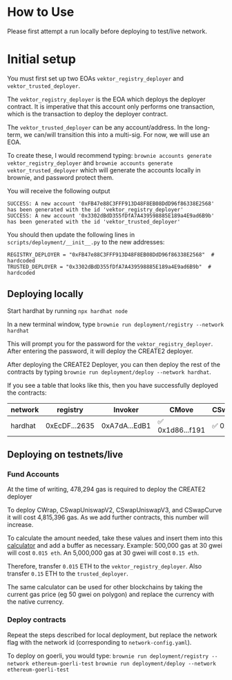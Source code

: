 # How to Use

Please first attempt a run locally before deploying to test/live network.

# Initial setup

You must first set up two EOAs `vektor_registry_deployer` and `vektor_trusted_deployer`.

The `vektor_registry_deployer` is the EOA which deploys the deployer contract. It is imperative that this account only performs one transaction, which is the transaction to deploy the deployer contract.

The `vektor_trusted_deployer` can be any account/address. In the long-term, we can/will transition this into a multi-sig. For now, we will use an EOA.

To create these, I would recommend typing:
`brownie accounts generate vektor_registry_deployer` and `brownie accounts generate vektor_trusted_deployer` which will generate the accounts locally in brownie, and password protect them.

You will receive the following output

```
SUCCESS: A new account '0xFB47e88C3FFF913D48F8EB08DdD96f86338E2568' has been generated with the id 'vektor_registry_deployer'
SUCCESS: A new account '0x3302dBdD355fDfA7A439598885E189a4E9ad6B9b' has been generated with the id 'vektor_trusted_deployer'
```

You should then update the following lines in `scripts/deployment/__init__.py` to the new addresses:

```
REGISTRY_DEPLOYER = "0xFB47e88C3FFF913D48F8EB08DdD96f86338E2568"  # hardcoded
TRUSTED_DEPLOYER = "0x3302dBdD355fDfA7A439598885E189a4E9ad6B9b"  # hardcoded
```

## Deploying locally

Start hardhat by running `npx hardhat node`

In a new terminal window, type `brownie run deployment/registry --network hardhat`

This will prompt you for the password for the `vektor_registry_deployer`. After entering the password, it will deploy the CREATE2 deployer.

After deploying the CREATE2 Deployer, you can then deploy the rest of the contracts by typing `brownie run deployment/deploy --network hardhat`.

If you see a table that looks like this, then you have successfully deployed the contracts:

| network   | registry      | Invoker       | CMove            | CSwapUniswapV2   | CSwapUniswapV3   | CSwapCurve       |
|-----------|---------------|---------------|------------------|------------------|------------------|------------------|
| hardhat   | 0xEcDF...2635 | 0xA7dA...EdB1 | ✅ 0x1d86...f191 | ✅ 0xC2cA...399e | ✅ 0x68DF...91Fb | ✅ 0x7DC7...87f4 | ✅ 0xf004...6b24 |

## Deploying on testnets/live

### Fund Accounts

At the time of writing, 478,294 gas is required to deploy the CREATE2 deployer

To deploy CWrap, CSwapUniswapV2, CSwapUniswapV3, and CSwapCurve it will cost 4,815,396 gas. As we add further contracts, this number will increase.

To calculate the amount needed, take these values and insert them into this [calculator](https://legacy.ethgasstation.info/calculatorTxV.php) and add a buffer as necessary.
Example: 500,000 gas at 30 gwei will cost `0.015 eth`.
An 5,000,000 gas at 30 gwei will cost `0.15 eth`.

Therefore, transfer `0.015` ETH to the `vektor_registry_deployer`.
Also transfer `0.15` ETH to the `trusted_deployer`.

The same calculator can be used for other blockchains by taking the current gas price (eg 50 gwei on polygon) and replace the currency with the native currency.

### Deploy contracts

Repeat the steps described for local deployment, but replace the network flag with the network id (corresponding to `network-config.yaml`).

To deploy on goerli, you would type:
`brownie run deployment/registry --network ethereum-goerli-test`
`brownie run deployment/deploy --network ethereum-goerli-test`
